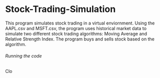# Stock-Trading-Simulation

This program simulates stock trading in a virtual enviornment. Using the AAPL.csv and MSFT.csv, the program uses historical market data to simulate two different stock trading algorithms: Moving Average and Relative Strength Index. The program buys and sells stock based on the algorithm.

###### Running the code

Clo
